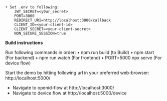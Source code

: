 	• Set .env to following:
		JWT_SECRET=<y0ur_secret>
		PORT=3000
		REDIRECT_URI=http://localhost:3000/callback
		CLIENT_ID=<your-client-id>
		CLIENT_SECRET=<your-client-secret>
		NON_SECURE_SESSION=true

**Build instructions**

Run following commands in order:
	• npm run build  (to Build)
	• npm start (For backend)
	• npm run watch (For frontend)
	• PORT=5000 npx serve (For device flow)

Start the demo by hitting following url in your preferred web-browser: http://localhost:5000/
 - Navigate to openid-flow at http://localhost:3000/
 - Navigate to device flow at http://localhost:5000/device

